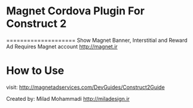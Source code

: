 # Magnet Cordova Plugin For Construct 2 #
====================
Show Magnet Banner, Interstitial and Reward Ad
Requires Magnet account http://magnet.ir

# How to Use #
visit: http://magnetadservices.com/DevGuides/Construct2Guide

Created by: Milad Mohammadi
http://miladesign.ir

